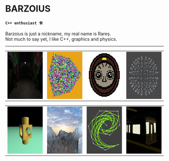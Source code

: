 # BARZOIUS

**`C++ enthusiast 🛠`**
                                                                    
Barzoius is just a nickname, my real name is Rareș.                            
Not much to say yet, I like C++, graphics and physics.                           
               
   
---

| | | | |
|---|---|---|---|
| [<img src="imgs/SCENE_GRAPH2.png" width="150" height="150">](https://github.com/Barzoius/GraphicsSandBox) | [<img src="imgs/instance2.png" width="150" height="150">](https://github.com/Barzoius/ToyGFX) | [<img src="imgs/GAME_ICON.png" width="150" height="150">](https://github.com/Barzoius/Throwaways) | [<img src="imgs/licenta.png" width="150" height="150">](https://github.com/Barzoius/IsoSurfaceGen) |

| | | | |
|---|---|---|---|
| [<img src="imgs/march2.png" width="150" height="150">](https://github.com/Barzoius/RayMarcher) | [<img src="imgs/terrain2.png" width="150" height="150">](https://github.com/Barzoius/TERRAIN_GENERATION) |[<img src="imgs/bezier.png" width="150" height="150">](https://github.com/Barzoius/BezierCurves) |[<img src="imgs/station.png" width="150" height="150">](https://github.com/Barzoius/LostStation) |

